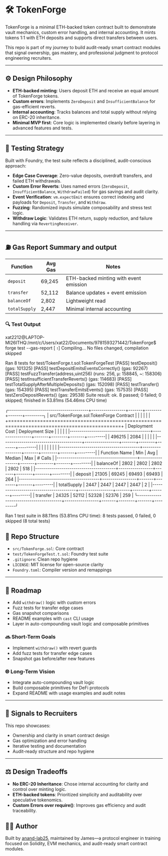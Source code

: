 # 🛠️ TokenForge

TokenForge is a minimal ETH-backed token contract built to demonstrate vault mechanics, custom error handling, and internal accounting. It mints tokens 1:1 with ETH deposits and supports direct transfers between users.

This repo is part of my journey to build audit-ready smart contract modules that signal ownership, gas mastery, and professional judgment to protocol engineering recruiters.

---

## ⚙️ Design Philosophy

- **ETH-backed minting**: Users deposit ETH and receive an equal amount of TokenForge tokens.
- **Custom errors**: Implements `ZeroDeposit` and `InsufficientBalance` for gas-efficient reverts.
- **Internal accounting**: Tracks balances and total supply without relying on ERC-20 inheritance.
- **Minimal MVP first**: Core logic is implemented cleanly before layering in advanced features and tests.

---

## 🧪 Testing Strategy

Built with Foundry, the test suite reflects a disciplined, audit-conscious approach:

- **Edge Case Coverage**: Zero-value deposits, overdraft transfers, and failed ETH withdrawals.
- **Custom Error Reverts**: Uses named errors (`ZeroDeposit`, `InsufficientBalance`, `WithdrawFailed`) for gas savings and audit clarity.
- **Event Verification**: `vm.expectEmit` ensures correct indexing and payloads for `Deposit`, `Transfer`, and `Withdraw`.
- **Fuzzing**: Randomized inputs simulate composability and stress test logic.
- **Withdraw Logic**: Validates ETH return, supply reduction, and failure handling via `RevertingReceiver`.


---

## ⛽ Gas Report Summary and output 

| Function      | Avg Gas | Notes |
|---------------|---------|-------|
| `deposit`     | 69,245  | ETH-backed minting with event emission |
| `transfer`    | 52,112  | Balance updates + event emission |
| `balanceOf`   | 2,802   | Lightweight read |
| `totalSupply` | 2,447   | Minimal internal accounting |
### 🔍 Test Output
xat2212@LAPTOP-MI26ITHQ:/mnt/c/Users/xat22/Documents/9781593271442/TokenForge$ forge test --gas-report 
[⠰] Compiling...
No files changed, compilation skipped

Ran 8 tests for test/TokenForge.t.sol:TokenForgeTest
[PASS] testDeposit() (gas: 101325)
[PASS] testDepositEmitsEventsCorrectly() (gas: 92267)
[PASS] testFuzzTransfer(address,uint256) (runs: 256, μ: 158845, ~: 158306)
[PASS] testInsufficientTransferReverts() (gas: 114683)
[PASS] testTotalSupplyAfterMultipleDeposits() (gas: 152098)
[PASS] testTransfer() (gas: 154395)
[PASS] testTransferEmitsEvents() (gas: 157535)
[PASS] testZeroDepositReverts() (gas: 29538)
Suite result: ok. 8 passed; 0 failed; 0 skipped; finished in 53.81ms (54.46ms CPU time)

╭----------------------------------------+-----------------+-------+--------+-------+---------╮
| src/TokenForge.sol:TokenForge Contract |                 |       |        |       |         |
+=============================================================================================+
| Deployment Cost                        | Deployment Size |       |        |       |         |
|----------------------------------------+-----------------+-------+--------+-------+---------|
| 496215                                 | 2084            |       |        |       |         |
|----------------------------------------+-----------------+-------+--------+-------+---------|
|                                        |                 |       |        |       |         |
|----------------------------------------+-----------------+-------+--------+-------+---------|
| Function Name                          | Min             | Avg   | Median | Max   | # Calls |
|----------------------------------------+-----------------+-------+--------+-------+---------|
| balanceOf                              | 2802            | 2802  | 2802   | 2802  | 518     |
|----------------------------------------+-----------------+-------+--------+-------+---------|
| deposit                                | 21305           | 69245 | 69493  | 69493 | 264     |
|----------------------------------------+-----------------+-------+--------+-------+---------|
| totalSupply                            | 2447            | 2447  | 2447   | 2447  | 2       |
|----------------------------------------+-----------------+-------+--------+-------+---------|
| transfer                               | 24325           | 52112 | 52328  | 52376 | 259     |
╰----------------------------------------+-----------------+-------+--------+-------+---------╯


Ran 1 test suite in 88.11ms (53.81ms CPU time): 8 tests passed, 0 failed, 0 skipped (8 total tests)


## 📂 Repo Structure

- `src/TokenForge.sol`: Core contract
- `test/TokenForgeTest.t.sol`: Foundry test suite
- `.gitignore`: Clean repo hygiene
- `LICENSE`: MIT license for open-source clarity
- `Foundry.toml`: Compiler version and remappings

---

## 🚀 Roadmap

- Add `withdraw()` logic with custom errors
- Fuzz tests for transfer edge cases
- Gas snapshot comparisons
- README examples with `cast` CLI usage
- Layer in auto-compounding vault logic and composable primitives
### 🔜 Short-Term Goals
- Implement `withdraw()` with revert guards
- Add fuzz tests for transfer edge cases
- Snapshot gas before/after new features

### 🌐 Long-Term Vision
- Integrate auto-compounding vault logic
- Build composable primitives for DeFi protocols
- Expand README with usage examples and audit notes

---

## 🧠 Signals to Recruiters

This repo showcases:

- Ownership and clarity in smart contract design
- Gas optimization and error handling
- Iterative testing and documentation
- Audit-ready structure and repo hygiene

---

## ⚖️ Design Tradeoffs

- **No ERC-20 Inheritance**: Chose internal accounting for clarity and control over minting logic.
- **ETH-backed tokens**: Prioritized simplicity and auditability over speculative tokenomics.
- **Custom Errors over require()**: Improves gas efficiency and audit traceability.

## 🧑‍💻 Author

Built by [anand-lab25](https://github.com/anand-lab25), maintained by James—a protocol engineer in training focused on Solidity, EVM mechanics, and audit-ready smart contract modules.

